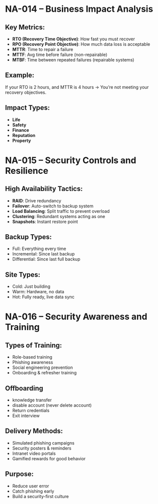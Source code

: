 # NA-014 – Business Impact Analysis 

## Key Metrics:
- **RTO (Recovery Time Objective)**: How fast you must recover
- **RPO (Recovery Point Objective)**: How much data loss is acceptable
- **MTTR**: Time to repair a failure
- **MTTF**: Avg time before failure (non-repairable)
- **MTBF**: Time between repeated failures (repairable systems)

## Example:
If your RTO is 2 hours, and MTTR is 4 hours → You’re not meeting your recovery objectives.

## Impact Types:
- **Life**
- **Safety**
- **Finance**
- **Reputation**
- **Property**


# NA-015 – Security Controls and Resilience

## High Availability Tactics:
- **RAID**: Drive redundancy
- **Failover**: Auto-switch to backup system
- **Load Balancing**: Split traffic to prevent overload
- **Clustering**: Redundant systems acting as one
- **Snapshots**: Instant restore point

## Backup Types:
- Full: Everything every time
- Incremental: Since last backup
- Differential: Since last full backup

## Site Types:
- Cold: Just building
- Warm: Hardware, no data
- Hot: Fully ready, live data sync

# NA-016 – Security Awareness and Training

## Types of Training:
- Role-based training
- Phishing awareness
- Social engineering prevention
- Onboarding & refresher training

## Offboarding
- knowledge transfer
- disable account (never delete account)
- Return credentials 
- Exit interview
## Delivery Methods:
- Simulated phishing campaigns
- Security posters & reminders
- Intranet video portals
- Gamified rewards for good behavior

## Purpose:
- Reduce user error
- Catch phishing early
- Build a security-first culture
